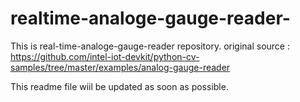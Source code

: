 # realtime-analoge-gauge-reader-
This is real-time-analoge-gauge-reader repository.
original source : https://github.com/intel-iot-devkit/python-cv-samples/tree/master/examples/analog-gauge-reader

This readme file wiil be updated as soon as possible. 
